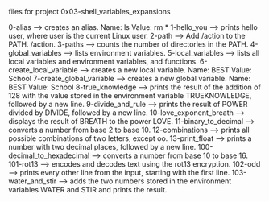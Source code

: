 files for project 0x03-shell_variables_expansions

0-alias --> creates an alias.
              Name: ls
              Value: rm *
1-hello_you --> prints hello user, where user is the current Linux user.
2-path --> Add /action to the PATH. /action.
3-paths --> counts the number of directories in the PATH.
4-global_variables -->  lists environment variables.
5-local_variables --> lists all local variables and environment variables, and functions.
6-create_local_variable --> creates a new local variable.
Name: BEST
Value: School
7-create_global_variable --> creates a new global variable.
Name: BEST
Value: School
8-true_knowledge --> prints the result of the addition of 128 with the value stored in the environment variable TRUEKNOWLEDGE, followed by a new line.
9-divide_and_rule --> prints the result of POWER divided by DIVIDE, followed by a new line.
10-love_exponent_breath --> displays the result of BREATH to the power LOVE.
11-binary_to_decimal --> converts a number from base 2 to base 10.
12-combinations --> prints all possible combinations of two letters, except oo.
13-print_float --> prints a number with two decimal places, followed by a new line.
100-decimal_to_hexadecimal --> converts a number from base 10 to base 16.
101-rot13 --> encodes and decodes text using the rot13 encryption.
102-odd --> prints every other line from the input, starting with the first line.
103-water_and_stir --> adds the two numbers stored in the environment variables WATER and STIR and prints the result.

